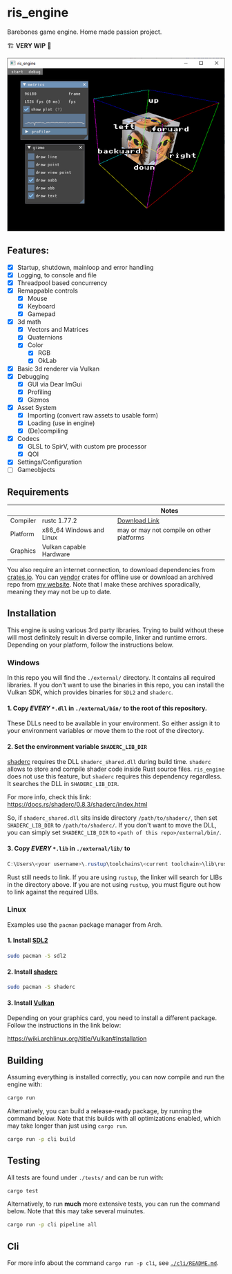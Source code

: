 # ris_engine

Barebones game engine. Home made passion project. 

🏗️ **VERY WIP** 👷

![thumbnail](screenshot.png)

## Features:

- [x] Startup, shutdown, mainloop and error handling
- [x] Logging, to console and file
- [x] Threadpool based concurrency
- [x] Remappable controls
  - [x] Mouse
  - [x] Keyboard
  - [x] Gamepad
- [x] 3d math
  - [x] Vectors and Matrices
  - [x] Quaternions
  - [x] Color
    - [x] RGB
    - [x] OkLab
- [x] Basic 3d renderer via Vulkan
- [x] Debugging
  - [x] GUI via Dear ImGui
  - [x] Profiling
  - [x] Gizmos
- [x] Asset System
  - [x] Importing (convert raw assets to usable form)
  - [x] Loading (use in engine)
  - [x] (De)compiling
- [x] Codecs
  - [x] GLSL to SpirV, with custom pre processor
  - [x] QOI
- [x] Settings/Configuration
- [ ] Gameobjects

## Requirements

|          |                          | Notes                                                    |
| -------- | ------------------------ | -------------------------------------------------------- |
| Compiler | rustc 1.77.2             | [Download Link](https://www.rust-lang.org/tools/install) |
| Platform | x86_64 Windows and Linux | may or may not compile on other platforms                |
| Graphics | Vulkan capable Hardware  |                                                          |

You also require an internet connection, to download dependencies from [crates.io](https://crates.io/). You can [vendor](https://doc.rust-lang.org/cargo/commands/cargo-vendor.html) crates for offline use or download an archived repo from [my website](https://www.rismosch.com/archive). Note that I make these archives sporadically, meaning they may not be up to date.

## Installation

This engine is using various 3rd party libraries. Trying to build without these will most definitely result in diverse compile, linker and runtime errors. Depending on your platform, follow the instructions below.

### Windows

In this repo you will find the `./external/` directory. It contains all required libraries. If you don't want to use the binaries in this repo, you can install the Vulkan SDK, which provides binaries for `SDL2` and `shaderc`.

#### 1. Copy _EVERY_ `*.dll` in `./external/bin/` to the root of this repository.

These DLLs need to be available in your environment. So either assign it to your environment variables or move them to the root of the directory.

#### 2. Set the environment variable `SHADERC_LIB_DIR`

[shaderc](https://crates.io/crates/shaderc) requires the DLL `shaderc_shared.dll` during build time. `shaderc` allows to store and compile shader code inside Rust source files. `ris_engine` does not use this feature, but `shaderc` requires this dependency regardless. It searches the DLL in `SHADERC_LIB_DIR`.

For more info, check this link: https://docs.rs/shaderc/0.8.3/shaderc/index.html

So, if `shaderc_shared.dll` sits inside directory `/path/to/shaderc/`, then set `SHADERC_LIB_DIR` to `/path/to/shaderc/`. If you don't want to move the DLL, you can simply set `SHADERC_LIB_DIR` to `<path of this repo>/external/bin/`.

#### 3. Copy _EVERY_ `*.lib` in `./external/lib/` to

```powershell
C:\Users\<your username>\.rustup\toolchains\<current toolchain>\lib\rustlib\<current toolchain>\lib
```

Rust still needs to link. If you are using `rustup`, the linker will search for LIBs in the directory above. If you are not using `rustup`, you must figure out how to link against the required LIBs.

### Linux

Examples use the `pacman` package manager from Arch.

#### 1. Install [SDL2](https://archlinux.org/packages/extra/x86_64/sdl2/)

```bash
sudo pacman -S sdl2
```

#### 2. Install [shaderc](https://archlinux.org/packages/extra/x86_64/shaderc/)

```bash
sudo pacman -S shaderc
```

#### 3. Install [Vulkan](https://wiki.archlinux.org/title/Vulkan)

Depending on your graphics card, you need to install a different package. Follow the instructions in the link below:

https://wiki.archlinux.org/title/Vulkan#Installation

## Building

Assuming everything is installed correctly, you can now compile and run the engine with:

```bash
cargo run
```

Alternatively, you can build a release-ready package, by running the command below. Note that this builds with all optimizations enabled, which may take longer than just using `cargo run`.

```bash
cargo run -p cli build
```

## Testing

All tests are found under `./tests/` and can be run with:

```bash
cargo test
```

Alternatively, to run **much** more extensive tests, you can run the command below. Note that this may take several muinutes.

```bash
cargo run -p cli pipeline all
```

## Cli

For more info about the command `cargo run -p cli`, see [`./cli/README.md`](./cli/README.md).
